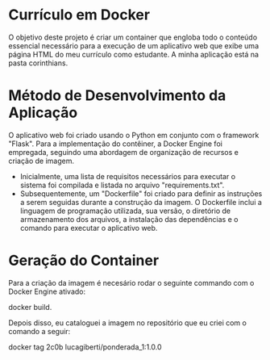# Currículo em Docker
O objetivo deste projeto é criar um container que engloba todo o conteúdo essencial necessário para a execução de um aplicativo web que exibe uma página HTML do meu currículo como estudante. A minha aplicação está na pasta corinthians.

# Método de Desenvolvimento da Aplicação
O aplicativo web foi criado usando o Python em conjunto com o framework "Flask". Para a implementação do contêiner, a Docker Engine foi empregada, seguindo uma abordagem de organização de recursos e criação de imagem.
- Inicialmente, uma lista de requisitos necessários para executar o sistema foi compilada e listada no arquivo "requirements.txt".
- Subsequentemente, um "Dockerfile" foi criado para definir as instruções a serem seguidas durante a construção da imagem. O Dockerfile inclui a linguagem de programação utilizada, sua versão, o diretório de armazenamento dos arquivos, a instalação das dependências e o comando para executar o aplicativo web.

# Geração do Container

Para a criação da imagem é necesário rodar o seguinte commando com o Docker Engine ativado:
 
docker build.

Depois disso, eu cataloguei a imagem no repositório que eu criei com o comando a seguir:

docker tag 2c0b lucagiberti/ponderada_1:1.0.0
